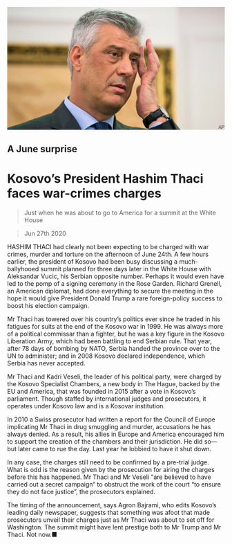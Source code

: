 ![](./images/20200627_EUP004_0.jpg)

## A June surprise

# Kosovo’s President Hashim Thaci faces war-crimes charges

> Just when he was about to go to America for a summit at the White House

> Jun 27th 2020

HASHIM THACI had clearly not been expecting to be charged with war crimes, murder and torture on the afternoon of June 24th. A few hours earlier, the president of Kosovo had been busy discussing a much-ballyhooed summit planned for three days later in the White House with Aleksandar Vucic, his Serbian opposite number. Perhaps it would even have led to the pomp of a signing ceremony in the Rose Garden. Richard Grenell, an American diplomat, had done everything to secure the meeting in the hope it would give President Donald Trump a rare foreign-policy success to boost his election campaign.

Mr Thaci has towered over his country’s politics ever since he traded in his fatigues for suits at the end of the Kosovo war in 1999. He was always more of a political commissar than a fighter, but he was a key figure in the Kosovo Liberation Army, which had been battling to end Serbian rule. That year, after 78 days of bombing by NATO, Serbia handed the province over to the UN to administer; and in 2008 Kosovo declared independence, which Serbia has never accepted.

Mr Thaci and Kadri Veseli, the leader of his political party, were charged by the Kosovo Specialist Chambers, a new body in The Hague, backed by the EU and America, that was founded in 2015 after a vote in Kosovo’s parliament. Though staffed by international judges and prosecutors, it operates under Kosovo law and is a Kosovar institution.

In 2010 a Swiss prosecutor had written a report for the Council of Europe implicating Mr Thaci in drug smuggling and murder, accusations he has always denied. As a result, his allies in Europe and America encouraged him to support the creation of the chambers and their jurisdiction. He did so—but later came to rue the day. Last year he lobbied to have it shut down.

In any case, the charges still need to be confirmed by a pre-trial judge. What is odd is the reason given by the prosecution for airing the charges before this has happened. Mr Thaci and Mr Veseli “are believed to have carried out a secret campaign” to obstruct the work of the court “to ensure they do not face justice”, the prosecutors explained.

The timing of the announcement, says Agron Bajrami, who edits Kosovo’s leading daily newspaper, suggests that something was afoot that made prosecutors unveil their charges just as Mr Thaci was about to set off for Washington. The summit might have lent prestige both to Mr Trump and Mr Thaci. Not now.■